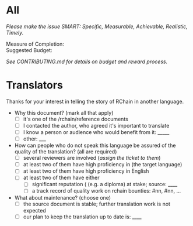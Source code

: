 # All

_Please make the issue SMART: Specific, Measurable, Achievable, Realistic, Timely._

Measure of Completion:  
Suggested Budget:

_See CONTRIBUTING.md for details on budget and reward process._

# Translators

Thanks for your interest in telling the story of RChain in another language.

  - Why this document? (mark all that apply)
    - [ ] it's one of the /rchain/reference documents
    - [ ] I contacted the author, who agreed it's important to translate
    - [ ] I know a person or audience who would benefit from it: _____
    - [ ] other: ___
  - How can people who do not speak this language be assured of the quality of the translation? (all are required)
    - [ ] several reviewers are involved (_assign the ticket to them_)
    - [ ] at least two of them have high proficiency in (the target language)
    - [ ] at least two of them have high proficiency in English
    - [ ] at least two of them have either
       - [ ] significant reputation ( (e.g. a diploma) at stake; source: ____
       - [ ] a track record of quality work on rchain bounties: #nn, #nn, ...
  - What about maintenance? (choose one)
    - [ ] the source document is stable; further translation work is not expected
    - [ ] our plan to keep the translation up to date is: ____
